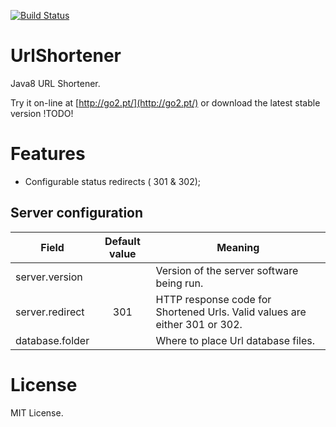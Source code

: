[![Build Status](https://travis-ci.org/vilaca/UrlShortener.svg?branch=master)](https://travis-ci.org/vilaca/UrlShortener)


UrlShortener
============

Java8 URL Shortener.

Try it on-line at [http://go2.pt/](http://go2.pt/) or download the latest stable version !TODO!


Features
========

- Configurable status redirects ( 301 & 302);


Server configuration
--------------------

| Field | Default value | Meaning |
|-------|:-------------:|---------|
| server.version |  | Version of the server software being run. |
| server.redirect | 301 | HTTP response code for Shortened Urls. Valid values are either 301 or 302. |
| database.folder |  | Where to place Url database files. |


License
=======

MIT License.

